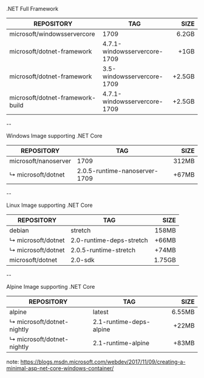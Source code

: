 .NET Full Framework

REPOSITORY                   |TAG                                |SIZE
-----------------------------|-----------------------------------|------:
microsoft/windowsservercore  |1709                               |6.2GB 
microsoft/dotnet-framework   |4.7.1-windowsservercore-1709       |+1GB
microsoft/dotnet-framework   |3.5-windowsservercore-1709         |+2.5GB
microsoft/dotnet-framework-build  | 4.7.1-windowsservercore-1709 |+2.5GB

--

Windows Image supporting .NET Core

REPOSITORY                   |TAG                                |SIZE
-----------------------------|-----------------------------------|-----:
microsoft/nanoserver         |1709                               |312MB
↳ microsoft/dotnet           |2.0.5-runtime-nanoserver-1709      |+67MB

--

Linux Image supporting .NET Core

REPOSITORY                   |TAG                                |SIZE
-----------------------------|-----------------------------------|------:
debian                       |stretch                            |158MB
↳ microsoft/dotnet           |2.0-runtime-deps-stretch           |+66MB
↳ microsoft/dotnet           |2.0.5-runtime-stretch              |+74MB
microsoft/dotnet             |2.0-sdk                            |1.75GB

--

Alpine Image supporting .NET Core

REPOSITORY                   |TAG                                |SIZE
-----------------------------|-----------------------------------|------:
alpine                       |latest                             |6.55MB
↳ microsoft/dotnet-nightly   |2.1-runtime-deps-alpine            |+22MB
↳ microsoft/dotnet-nightly   |2.1-runtime-alpine                 |+83MB



note: https://blogs.msdn.microsoft.com/webdev/2017/11/09/creating-a-minimal-asp-net-core-windows-container/
